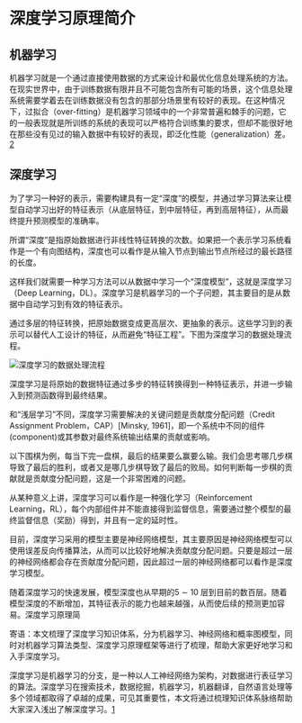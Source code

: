 

<!--
 * @version:
 * @Author:  StevenJokess（蔡舒起） https://github.com/StevenJokess
 * @Date: 2023-09-11 21:41:57
 * @LastEditors:  StevenJokess（蔡舒起） https://github.com/StevenJokess
 * @LastEditTime: 2023-10-03 00:00:47
 * @Description:
 * @Help me: make friends by a867907127@gmail.com and help me get some “foreign” things or service I need in life; 如有帮助，请资助，失业3年了。![支付宝收款码](https://github.com/StevenJokess/d2rl/blob/master/img/%E6%94%B6.jpg)
 * @TODO::
 * @Reference:
-->
# 深度学习原理简介

## 机器学习

机器学习就是一个通过直接使用数据的方式来设计和最优化信息处理系统的方法。在现实世界中，由于训练数据有限并且不可能包含所有可能的场景，这个信息处理系统需要学着去在训练数据没有包含的那部分场景里有较好的表现。在这种情况下，过拟合（over-fitting）是机器学习领域中的一个非常普遍和棘手的问题，它的一般表现就是所训练的系统的表现可以严格符合训练集的要求，但却不能很好地在那些没有见过的输入数据中有较好的表现，即泛化性能（generalization）差。[2]

## 深度学习

为了学习一种好的表示，需要构建具有一定“深度”的模型，并通过学习算法来让模型自动学习出好的特征表示（从底层特征，到中层特征，再到高层特征），从而最终提升预测模型的准确率。

所谓“深度”是指原始数据进行非线性特征转换的次数。如果把一个表示学习系统看作是一个有向图结构，深度也可以看作是从输入节点到输出节点所经过的最长路径的长度。

这样我们就需要一种学习方法可以从数据中学习一个“深度模型”，这就是深度学习（Deep Learning，DL）。深度学习是机器学习的一个子问题，其主要目的是从数据中自动学习到有效的特征表示。

通过多层的特征转换，把原始数据变成更高层次、更抽象的表示。这些学习到的表示可以替代人工设计的特征，从而避免“特征工程”。下图为深度学习的数据处理流程。

![深度学习的数据处理流程](../../img/Representation_Learning_VS_Deep_Learning.png)

深度学习是将原始的数据特征通过多步的特征转换得到一种特征表示，并进一步输入到预测函数得到最终结果。

和“浅层学习”不同，深度学习需要解决的关键问题是贡献度分配问题（Credit Assignment Problem，CAP）[Minsky, 1961]，即一个系统中不同的组件(component)或其参数对最终系统输出结果的贡献或影响。

以下围棋为例，每当下完一盘棋，最后的结果要么赢要么输。我们会思考哪几步棋导致了最后的胜利，或者又是哪几步棋导致了最后的败局。如何判断每一步棋的贡献就是贡献度分配问题，这是一个非常困难的问题。

从某种意义上讲，深度学习可以看作是一种强化学习（Reinforcement Learning，RL），每个内部组件并不能直接得到监督信息，需要通过整个模型的最终监督信息（奖励）得到，并且有一定的延时性。

目前，深度学习采用的模型主要是神经网络模型，其主要原因是神经网络模型可以使用误差反向传播算法，从而可以比较好地解决贡献度分配问题。只要是超过一层的神经网络都会存在贡献度分配问题，因此超过一层的神经网络都可以看作是深度学习模型。

随着深度学习的快速发展，模型深度也从早期的5 ∼ 10 层到目前的数百层。随着模型深度的不断增加，其特征表示的能力也越来越强，从而使后续的预测更加容易。深度学习原理简

寄语：本文梳理了深度学习知识体系，分为机器学习、神经网络和概率图模型，同时对机器学习算法类型、深度学习原理框架等进行了梳理，帮助大家更好地学习和入手深度学习。

深度学习是机器学习的分支，是一种以人工神经网络为架构，对数据进行表征学习的算法。深度学习在搜索技术，数据挖掘，机器学习，机器翻译，自然语言处理等多个领域都取得了卓越的成果，可见其重要性，本文将通过梳理知识体系脉络帮助大家深入浅出了解深度学习。[1]

[1]: https://zhuanlan.zhihu.com/p/140427486#%E6%9C%BA%E5%99%A8%E5%AD%A6%E4%B9%A0%E7%AE%97%E6%B3%95%E7%B1%BB%E5%9E%8B
[2]: https://cardwing.github.io/files/131270027-%E4%BE%AF%E8%B7%83%E5%8D%97-%E9%99%88%E6%98%A5%E6%9E%97.pdf


